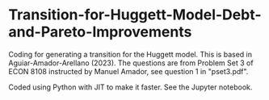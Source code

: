 # Transition-for-Huggett-Model-Debt-and-Pareto-Improvements

Coding for generating a transition for the Huggett model. This is based in Aguiar-Amador-Arellano (2023). 
The questions are from Problem Set 3 of ECON 8108 instructed by Manuel Amador, see question 1 in "pset3.pdf".

Coded using Python with JIT to make it faster. See the Jupyter notebook. 

